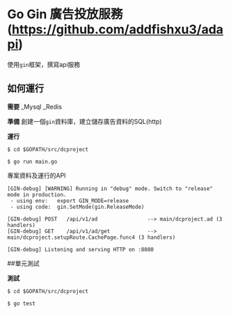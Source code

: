# Go Gin 廣告投放服務(https://github.com/addfishxu3/adapi)
使用`gin`框架，撰寫api服務

## 如何運行

**需要**
_Mysql
_Redis

**準備**
創建一個`gin`資料庫，建立儲存廣告資料的SQL(http)

**運行**
````
$ cd $GOPATH/src/dcproject

$ go run main.go
````
專案資料及運行的API

````
[GIN-debug] [WARNING] Running in "debug" mode. Switch to "release" mode in production.
 - using env:   export GIN_MODE=release
 - using code:  gin.SetMode(gin.ReleaseMode)

[GIN-debug] POST   /api/v1/ad                --> main/dcproject.ad (3 handlers)
[GIN-debug] GET    /api/v1/ad/get            --> main/dcproject.setupRoute.CachePage.func4 (3 handlers)

[GIN-debug] Listening and serving HTTP on :8080
````
##單元測試

**測試**
````
$ cd $GOPATH/src/dcproject

$ go test
````


